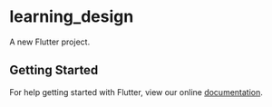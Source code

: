 # learning_design

A new Flutter project.

## Getting Started

For help getting started with Flutter, view our online
[documentation](https://flutter.io/).
